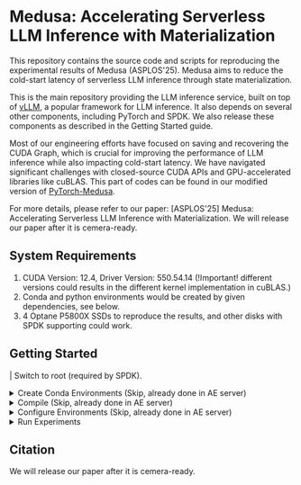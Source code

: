 # Medusa: Accelerating Serverless LLM Inference with Materialization

This repository contains the source code and scripts for reproducing the experimental results of Medusa (ASPLOS'25). Medusa aims to reduce the cold-start latency of serverless LLM inference through state materialization.

This is the main repository providing the LLM inference service, built on top of [vLLM](https://github.com/vllm-project/vllm), a popular framework for LLM inference. It also depends on several other components, including PyTorch and SPDK. We also release these components as described in the Getting Started guide.

Most of our engineering efforts have focused on saving and recovering the CUDA Graph, which is crucial for improving the performance of LLM inference while also impacting cold-start latency. We have navigated significant challenges with closed-source CUDA APIs and GPU-accelerated libraries like cuBLAS. This part of codes can be found in our modified version of [PyTorch-Medusa]().

For more details, please refer to our paper: [ASPLOS'25] Medusa: Accelerating Serverless LLM Inference with Materialization.
We will release our paper after it is cemera-ready.

## System Requirements

1. CUDA Version: 12.4, Driver Version: 550.54.14 (!Important! different versions could results in the different kernel implementation in cuBLAS.)
2. Conda and python environments would be created by given dependencies, see below.
3. 4 Optane P5800X SSDs to reproduce the results, and other disks with SPDK supporting could work.

## Getting Started

| Switch to root (required by SPDK).

<details>
<summary>Create Conda Environments (Skip, already done in AE server)</summary>

create conda envs
```jsx
# conda env create --name newenv --file myenv.yml
source /home/zsx/anaconda3/etc/profile.d/conda.sh ;  conda activate serverless
```
  <details>
  <summary>myenv.yml</summary>

      name: serverless
      channels:
        - conda-forge
        - defaults
      dependencies:
        - _libgcc_mutex=0.1=main
        - _openmp_mutex=5.1=1_gnu
        - bzip2=1.0.8=h5eee18b_6
        - c-ares=1.19.1=h5eee18b_0
        - ca-certificates=2024.3.11=h06a4308_0
        - cmake=3.26.4=h96355d8_0
        - expat=2.6.2=h6a678d5_0
        - intel-openmp=2023.1.0=hdb19cb5_46306
        - krb5=1.20.1=h143b758_1
        - ld_impl_linux-64=2.38=h1181459_1
        - libcurl=8.7.1=h251f7ec_0
        - libedit=3.1.20230828=h5eee18b_0
        - libev=4.33=h7f8727e_1
        - libffi=3.4.4=h6a678d5_1
        - libgcc-ng=11.2.0=h1234567_1
        - libgomp=11.2.0=h1234567_1
        - libnghttp2=1.57.0=h2d74bed_0
        - libssh2=1.11.0=h251f7ec_0
        - libstdcxx-ng=12.3.0=hc0a3c3a_7
        - libuv=1.44.2=h5eee18b_0
        - lz4-c=1.9.4=h6a678d5_1
        - mkl=2023.1.0=h213fc3f_46344
        - mkl-include=2023.1.0=h06a4308_46344
        - ncurses=6.4=h6a678d5_0
        - ninja-base=1.10.2=hd09550d_5
        - openssl=3.0.13=h7f8727e_2
        - pip=24.0=py39h06a4308_0
        - python=3.9.19=h955ad1f_1
        - readline=8.2=h5eee18b_0
        - rhash=1.4.3=hdbd6064_0
        - setuptools=69.5.1=py39h06a4308_0
        - sqlite=3.45.3=h5eee18b_0
        - tbb=2021.8.0=hdb19cb5_0
        - tk=8.6.14=h39e8969_0
        - wheel=0.43.0=py39h06a4308_0
        - xz=5.4.6=h5eee18b_1
        - zlib=1.2.13=h5eee18b_1
        - zstd=1.5.5=hc292b87_2
        - pip:
            - aioprometheus==23.12.0
            - aiosignal==1.3.1
            - annotated-types==0.7.0
            - anyio==3.7.1
            - astunparse==1.6.3
            - attrs==23.2.0
            - certifi==2024.2.2
            - charset-normalizer==3.3.2
            - clean==0.1.4
            - click==8.1.7
            - contourpy==1.3.0
            - cupy-cuda12x==12.1.0
            - cycler==0.12.1
            - dnspython==2.6.1
            - email-validator==2.1.1
            - exceptiongroup==1.2.1
            - expecttest==0.2.1
            - fastapi==0.111.0
            - fastapi-cli==0.0.4
            - fastrlock==0.8.2
            - filelock==3.14.0
            - fonttools==4.54.1
            - frozenlist==1.4.1
            - fsspec==2024.5.0
            - h11==0.12.0
            - httpcore==0.13.7
            - httptools==0.6.1
            - httpx==1.0.0b0
            - huggingface-hub==0.23.2
            - hypothesis==6.102.6
            - idna==3.7
            - importlib-resources==6.4.5
            - jinja2==3.1.4
            - jsonschema==4.22.0
            - jsonschema-specifications==2023.12.1
            - kiwisolver==1.4.7
            - markdown-it-py==3.0.0
            - markupsafe==2.1.5
            - matplotlib==3.9.2
            - mdurl==0.1.2
            - mpmath==1.3.0
            - msgpack==1.1.0rc1
            - networkx==3.2.1
            - ninja==1.11.1.1
            - numpy==1.26.4
            - optree==0.11.0
            - orjson==3.10.3
            - packaging==24.0
            - pandas==2.2.2
            - pillow==10.4.0
            - protobuf==5.27.0
            - psutil==5.9.8
            - pydantic==2.7.1
            - pydantic-core==2.18.2
            - pygments==2.18.0
            - pyinstrument==4.6.2
            - pynvml==11.5.0
            - pyparsing==3.1.4
            - python-dateutil==2.9.0.post0
            - python-dotenv==1.0.1
            - python-multipart==0.0.9
            - pytz==2024.1
            - pyyaml==6.0.1
            - ray==2.23.0
            - referencing==0.35.1
            - regex==2024.5.15
            - requests==2.32.2
            - rfc3986==1.5.0
            - rich==13.7.1
            - rpds-py==0.18.1
            - safetensors==0.4.3
            - sentencepiece==0.2.0
            - shellingham==1.5.4
            - six==1.16.0
            - sniffio==1.3.1
            - sortedcontainers==2.4.0
            - starlette==0.37.2
            - sympy==1.12
            - tokenizers==0.19.1
            - tqdm==4.66.4
            - transformers==4.41.1
            - triton==2.3.1
            - typer==0.12.3
            - types-dataclasses==0.6.6
            - typing-extensions==4.12.0
            - tzdata==2024.1
            - ujson==5.10.0
            - urllib3==2.2.1
            - uvicorn==0.29.0
            - uvloop==0.19.0
            - watchfiles==0.22.0
            - websockets==12.0
            - zipp==3.20.2
      prefix: /home/zsx/anaconda3/envs/serverless
      ```
  </details>  
</details>    

<details>
<summary>Compile (Skip, already done in AE server)</summary>

```jsx
export CUDA_HOME=/usr/local/cuda-12.4/
export LD_LIBRARY_PATH=/usr/local/cuda-12.4/lib64:/home/zsx/spdk/build/lib:$LD_LIBRARY_PATH
export PATH=/usr/local/cuda-12.4/bin/:$PATH
export C_INCLUDE_PATH=/home/zsx/spdk/build/include:/home/zsx/spdk/dpdk/build/include:$C_INCLUDE_PATH
export CPLUS_INCLUDE_PATH=/home/zsx/spdk/build/include:/home/zsx/spdk/dpdk/build/include:$CPLUS_INCLUDE_PATH
```

<details>
<summary>Compile PyTorch</summary>

```jsx
git clone git@github.com:ShaoxunZeng/PyTorch-serverless.git PyTorch
git submodule update --init --recursive
```

```jsx
# cudnn is not tested, uninstall cudnn and then compile; or export envs to not compile with cudnn
conda install cmake ninja
pip install -r requirements.txt

conda install mkl mkl-include
conda install -c conda-forge libstdcxx-ng=12

pip uninstall torch
python setup.py clean

export _GLIBCXX_USE_CXX11_ABI=1
export CMAKE_PREFIX_PATH=${CONDA_PREFIX:-"/home/zsx/anaconda3/"}
CC=`which gcc-9` CXX=`which g++-9` CXXFLAGS='-Wno-maybe-uninitialized -Wno-uninitialized -Wno-free-nonheap-object -Wno-nonnull -I/usr/local/cuda-12.4/include -std=c++17' CFLAGS='-Wno-maybe-uninitialized -Wno-uninitialized -Wno-free-nonheap-object -Wno-nonnull -I/usr/local/cuda-12.4/include' USE_ROCM=0 TORCH_CUDA_ARCH_LIST="8.0;8.6" REL_WITH_DEB_INFO=1 USE_CUDA=1 MAX_JOBS=32 python setup.py develop
```

</details>

<details>
<summary>Compile SPDK</summary>

```jsx
git clone git@github.com:ShaoxunZeng/spdk-serverless.git spdk
git submodule update --init
```

```jsx
./configure --with-shared
make -j
make install
```
</details>

<details>
<summary>Compile xformers</summary>

```jsx
git clone https://github.com/facebookresearch/xformers.git
git checkout 042abc8aa47d1f5bcc2e82df041811de218924ba
git submodule update --init --recursive
pip install ninja
# Set TORCH_CUDA_ARCH_LIST if running and building on different GPU types
pip uninstall xformers
python setup.py clean
TORCH_CUDA_ARCH_LIST="8.0;8.6" MAX_JOBS=1 pip install -e .
```
</details>

<details>
<summary>Compile vLLM</summary>

```jsx
git clone git@github.com:ShaoxunZeng/vllm-serverless.git vllm
```

```jsx
pip install pyinstrument
```

```jsx
CC=`which gcc-9` CXX=`which g++-9` MAX_JOBS=32 python setup.py develop
```
</details>

<details>
<summary>Compile intercept lib</summary>

```jsx
/usr/bin/g++ -I/usr/local/cuda/include -fPIC -shared -o libmylib.so mylib.cpp -ldl -L/usr/local/cuda/lib64 -lcudart -lcuda 
```

```jsx
nvidia-smi -pm=1
```

</details>
</details>

<details>
<summary>Configure Environments (Skip, already done in AE server)</summary>

[Configure 1GB huge page](https://github.com/lagopus/lagopus/blob/master/docs/how-to-allocate-1gb-hugepages.md), which would affect the SPDK init time.

Add model names to `model_names` in `scripts/serverless_llm.py`.

Modify `model_offsets/xxx` to add the model offsets on the disks, which will be used as offsets for storing tensors in SPDK managed disks (`--save_tensor`).

Download model weights and move to `/home/zsx/raidfs-back/home/zsx/.cache/huggingface/hub/`, make sure the versions are correct.
Detailed versions and commit ids are described in `examples/llm_engine_example.py` (downloading from Huggingface).

</details>

<details>
<summary>Run Experiments</summary>

Notice, we will kill python process multiple times during runing experiments.
GPU could be used by others, please run `pkill -9 python` and `pkill -9 python3` first.

All data and results could be found in backups, e.g., the expected results are in `results-backup`.

```jsx
export CUDA_HOME=/usr/local/cuda-12.4/
export LD_LIBRARY_PATH=/usr/local/cuda-12.4/lib64:/home/zsx/spdk/build/lib:$LD_LIBRARY_PATH
export PATH=/usr/local/cuda-12.4/bin/:$PATH
export C_INCLUDE_PATH=/home/zsx/spdk/build/include:/home/zsx/spdk/dpdk/build/include:$C_INCLUDE_PATH
export CPLUS_INCLUDE_PATH=/home/zsx/spdk/build/include:/home/zsx/spdk/dpdk/build/include:$CPLUS_INCLUDE_PATH
```

SPDK setups huge pages.

```jsx
HUGENODE='nodes_hp[0]=48,nodes_hp[1]=48' /home/zsx/spdk/scripts/setup.sh 
```

Create directories for storing CUDA Graph and logs.

```jsx
./scripts/mktmpfs.sh 
```

Save tensors to SPDK managed disks.

```jsx
python scripts/serverless_llm.py --save_tensor 
```

Make sure PyTorch could print log information (needed when saving CUDA Graph): see `CUDACachingAllocator.h`, uncomment `#undef NDEBUG` and compile. (Skip, already done in AE server)


Save CUDA Graph.

```jsx
python scripts/serverless_llm.py --offline
```

Turn-off PyTorch's log in case it impacts performance. (Optional, just little slow down)


mkdir breakdowns

mkdir experiments

Figure2 & Figure7

```jsx
mkdir experiments/overall
python scripts/overall.py > results/Figure7
python scripts/breakdown.py > results/Figure2
```

Figure3

```jsx
mkdir experiments/cuda_graph
python scripts/cuda_graph.py > results/Figure3
```

Table1

```jsx
python scripts/calculations.py > results/Table1
```

Figure9 (Make sure PyTorch could print log information, see above)

```jsx
mkdir experiments/offline
python scripts/offline.py > results/Figure9
```

Figure10

```jsx
mkdir experiments/traces
mkdir experiments/traces/qps2
mkdir experiments/traces/qps10
python scripts/traces.py > results/Figure10
```

Figure11

```jsx
mkdir experiments/traces_throughput
python scripts/traces_throughput.py > results/Figure11
```

Figure8 and Figure1

```jsx
python scripts/breakdown_Qwen.py > results/Figure8_Figure1
```

</details>

## Citation

We will release our paper after it is cemera-ready.